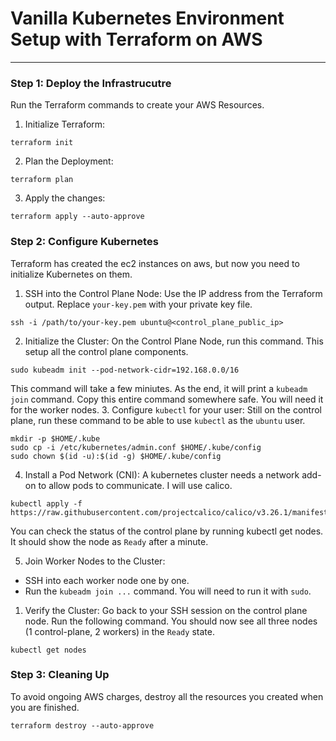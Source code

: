 # Vanilla Kubernetes Environment Setup with Terraform on AWS
---
### Step 1: Deploy the Infrastrucutre
Run the Terraform commands to create your AWS Resources.
1. Initialize Terraform:
```
terraform init
```

2. Plan the Deployment:
```
terraform plan
```

3. Apply the changes:
```
terraform apply --auto-approve
```
### Step 2: Configure Kubernetes 
Terraform has created the ec2 instances on aws, but now you need to initialize Kubernetes on them.
1. SSH into the Control Plane Node:
Use the IP address from the Terraform output. Replace `your-key.pem` with your private key file.
```
ssh -i /path/to/your-key.pem ubuntu@<control_plane_public_ip>
```
2. Initialize the Cluster:
On the Control Plane Node, run this command. This setup all the control plane components.
```
sudo kubeadm init --pod-network-cidr=192.168.0.0/16
```
This command will take a few miniutes. As the end, it will print a `kubeadm join` command. Copy this entire command somewhere safe. You will need it for the worker nodes.
3. Configure `kubectl` for your user:
Still on the control plane, run these command to be able to use `kubectl` as the `ubuntu` user.
```
mkdir -p $HOME/.kube
sudo cp -i /etc/kubernetes/admin.conf $HOME/.kube/config
sudo chown $(id -u):$(id -g) $HOME/.kube/config
```
4. Install a Pod Network (CNI):
A kubernetes cluster needs a network add-on to allow pods to communicate. I will use calico.
```
kubectl apply -f https://raw.githubusercontent.com/projectcalico/calico/v3.26.1/manifests/calico.yaml
```
You can check the status of the control plane by running kubectl get nodes. It should show the node as `Ready` after a minute.

5. Join Worker Nodes to the Cluster:
- SSH into each worker node one by one.
- Run the `kubeadm join ...` command. You will need to run it with `sudo`.
  
1. Verify the Cluster:
Go back to your SSH session on the control plane node. Run the following command. You should now see all three nodes (1 control-plane, 2 workers) in the `Ready` state.
```
kubectl get nodes
```

### Step 3: Cleaning Up
To avoid ongoing AWS charges, destroy all the resources you created when you are finished.
```
terraform destroy --auto-approve
```